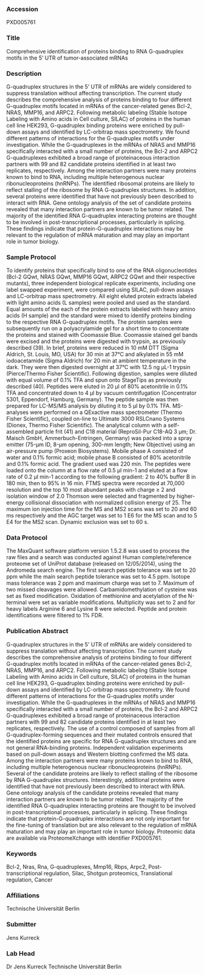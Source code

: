 ### Accession
PXD005761

### Title
Comprehensive identification of proteins binding to RNA G-quadruplex motifs in the 5’ UTR of tumor-associated mRNAs

### Description
G-quadruplex structures in the 5’ UTR of mRNAs are widely considered to suppress translation without affecting transcription. The current study describes the comprehensive analysis of proteins binding to four different G-quadruplex motifs located in mRNAs of the cancer-related genes Bcl-2, NRAS, MMP16, and ARPC2. Following metabolic labeling (Stable Isotope Labeling with Amino acids in Cell culture, SILAC) of proteins in the human cell line HEK293, G-quadruplex binding proteins were enriched by pull-down assays and identified by LC-orbitrap mass spectrometry. We found different patterns of interactions for the G-quadruplex motifs under investigation. While the G-quadruplexes in the mRNAs of NRAS and MMP16 specifically interacted with a small number of proteins, the Bcl-2 and ARPC2 G-quadruplexes exhibited a broad range of proteinaceous interaction partners with 99 and 82 candidate proteins identified in at least two replicates, respectively. Among the interaction partners were many proteins known to bind to RNA, including multiple heterogenous nuclear ribonucleoproteins (hnRNPs). The identified ribosomal proteins are likely to reflect stalling of the ribosome by RNA G-quadruplex structures. In addition, several proteins were identified that have not previously been described to interact with RNA. Gene ontology analysis of the set of candidate proteins revealed that many interaction partners are known to be tumor related. The majority of the identified RNA G-quadruplex interacting proteins are thought to be involved in post-transcriptional processes, particularly in splicing. These findings indicate that protein-G-quadruplex interactions may be relevant to the regulation of mRNA maturation and may play an important role in tumor biology.

### Sample Protocol
To identify proteins that specifically bind to one of the RNA oligonucleotides (Bcl-2 GQwt, NRAS GQwt, MMP16 GQwt, ARPC2 GQwt and their respective mutants), three independent biological replicate experiments, including one label swapped experiment, were compared using SILAC, pull-down assays and LC-orbitrap mass spectrometry. All eight eluted protein extracts labeled with light amino acids (L samples) were pooled and used as the standard. Equal amounts of the each of the protein extracts labeled with heavy amino acids (H sample) and the standard were mixed to identify proteins binding to the respective RNA G-quadruplex motifs. The protein samples were subsequently run on a polyacrylamide gel for a short time to concentrate the proteins and stained with Coomassie Blue. Coomassie stained gel bands were excised and the proteins were digested with trypsin, as previously described (39). In brief, proteins were reduced in 10 mM DTT (Sigma Aldrich, St. Louis, MO, USA) for 30 min at 37°C and alkylated in 55 mM iodoacetamide (Sigma Aldrich) for 20 min at ambient temperature in the dark. They were then digested overnight at 37°C with 12.5 ng μL-1 trypsin (Pierce/Thermo Fisher Scientific). Following digestion, samples were diluted with equal volume of 0.1% TFA and spun onto StageTips as previously described (40). Peptides were eluted in 20 μl of 80% acetonitrile in 0.1% TFA and concentrated down to 4 µl by vacuum centrifugation (Concentrator 5301, Eppendorf, Hamburg, Germany). The peptide sample was then prepared for LC-MS/MS analysis by diluting it to 5 μl by 0.1% TFA. MS-analyses were performed on a QExactive mass spectrometer (Thermo Fisher Scientific), coupled on-line to Ultimate 3000 RSLCnano Systems (Dionex, Thermo Fisher Scientific). The analytical column with a self-assembled particle frit (41) and C18 material (ReproSil-Pur C18-AQ 3 μm; Dr. Maisch GmbH, Ammerbuch-Entringen, Germany) was packed into a spray emitter (75-μm ID, 8-μm opening, 300-mm length; New Objective) using an air-pressure pump (Proxeon Biosystems). Mobile phase A consisted of water and 0.1% formic acid; mobile phase B consisted of 80% acetonitrile and 0.1% formic acid. The gradient used was 220 min. The peptides were loaded onto the column at a flow rate of 0.5 μl min-1 and eluted at a flow rate of 0.2 μl min-1 according to the following gradient: 2 to 40% buffer B in 180 min, then to 95% in 16 min. FTMS spectra were recorded at 70,000 resolution and the top 10 most abundant peaks with charge ≥ 2 and isolation window of 2.0 Thomson were selected and fragmented by higher-energy collisional dissociation  with normalized collision energy of 25. The maximum ion injection time for the MS and MS2 scans was set to 20 and 60 ms respectively and the AGC target was set to 1 E6 for the MS scan and to 5 E4 for the MS2 scan. Dynamic exclusion was set to 60 s.

### Data Protocol
The MaxQuant software platform  version 1.5.2.8 was used to process the raw files and a search was conducted against Human complete/reference proteome set of UniProt database (released on 12/05/2014), using the Andromeda search engine. The first search peptide tolerance was set to 20 ppm while the main search peptide tolerance was set to 4.5 ppm. Isotope mass tolerance was 2 ppm and maximum charge was set to 7. Maximum of two missed cleavages were allowed. Carbamidomethylation of cysteine was set as fixed modification. Oxidation of methionine and acetylation of the N-terminal were set as variable modifications. Multiplicity was set to 2 and for heavy labels Arginine 6 and Lysine 8 were selected. Peptide and protein identifications were filtered to 1% FDR.

### Publication Abstract
G-quadruplex structures in the 5' UTR of mRNAs are widely considered to suppress translation without affecting transcription. The current study describes the comprehensive analysis of proteins binding to four different G-quadruplex motifs located in mRNAs of the cancer-related genes Bcl-2, NRAS, MMP16, and ARPC2. Following metabolic labeling (Stable Isotope Labeling with Amino acids in Cell culture, SILAC) of proteins in the human cell line HEK293, G-quadruplex binding proteins were enriched by pull-down assays and identified by LC-orbitrap mass spectrometry. We found different patterns of interactions for the G-quadruplex motifs under investigation. While the G-quadruplexes in the mRNAs of NRAS and MMP16 specifically interacted with a small number of proteins, the Bcl-2 and ARPC2 G-quadruplexes exhibited a broad range of proteinaceous interaction partners with 99 and 82 candidate proteins identified in at least two replicates, respectively. The use of a control composed of samples from all G-quadruplex-forming sequences and their mutated controls ensured that the identified proteins are specific for RNA G-quadruplex structures and are not general RNA-binding proteins. Independent validation experiments based on pull-down assays and Western blotting confirmed the MS data. Among the interaction partners were many proteins known to bind to RNA, including multiple heterogenous nuclear ribonucleoproteins (hnRNPs). Several of the candidate proteins are likely to reflect stalling of the ribosome by RNA G-quadruplex structures. Interestingly, additional proteins were identified that have not previously been described to interact with RNA. Gene ontology analysis of the candidate proteins revealed that many interaction partners are known to be tumor related. The majority of the identified RNA G-quadruplex interacting proteins are thought to be involved in post-transcriptional processes, particularly in splicing. These findings indicate that protein-G-quadruplex interactions are not only important for the fine-tuning of translation but are also relevant to the regulation of mRNA maturation and may play an important role in tumor biology. Proteomic data are available via ProteomeXchange with identifier PXD005761.

### Keywords
Bcl-2, Nras, Rna, G-quadruplexes, Mmp16, Rbps, Arpc2, Post-transcriptional regulation, Silac, Shotgun proteomics, Translational regulation, Cancer

### Affiliations
Technische Universität Berlin

### Submitter
Jens Kurreck

### Lab Head
Dr Jens Kurreck
Technische Universität Berlin


